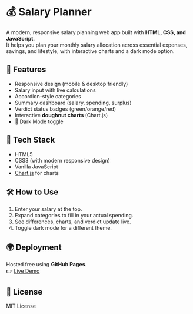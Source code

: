 # 💰 Salary Planner

A modern, responsive salary planning web app built with **HTML, CSS, and JavaScript**.  
It helps you plan your monthly salary allocation across essential expenses, savings, and lifestyle, with interactive charts and a dark mode option.

## 🚀 Features
- Responsive design (mobile & desktop friendly)
- Salary input with live calculations
- Accordion-style categories
- Summary dashboard (salary, spending, surplus)
- Verdict status badges (green/orange/red)
- Interactive **doughnut charts** (Chart.js)
- 🌙 Dark Mode toggle

## 🔧 Tech Stack
- HTML5
- CSS3 (with modern responsive design)
- Vanilla JavaScript
- [Chart.js](https://www.chartjs.org/) for charts

## 🛠️ How to Use
1. Enter your salary at the top.
2. Expand categories to fill in your actual spending.
3. See differences, charts, and verdict update live.
4. Toggle dark mode for a different theme.

## 🌍 Deployment
Hosted free using **GitHub Pages**.  
👉 [Live Demo](https://amitgoswami-ui.github.io/salary-planner/)

## 📜 License
MIT License
